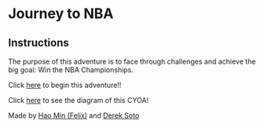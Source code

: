 # Journey to NBA

## Instructions

The purpose of this adventure is to face through challenges and achieve the big goal: Win the NBA Championships.

Click [here](question.md) to begin this adventure!!

Click [here](https://docs.google.com/drawings/d/1-sWbHpCuLrpSPvu-72E4dXxdvHjoXlnv_vwhczs1rA4/edit?usp=sharing) to see the diagram of this CYOA!

Made by [Hao Min (Felix)](https://github.com/haominm4908) and [Derek Soto](https://github.com/dereks3396)
